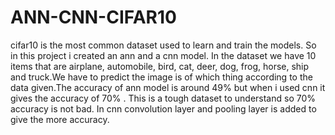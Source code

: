 # ANN-CNN-CIFAR10
cifar10 is the most common dataset used to learn and train the models. So in this project i created an ann and a cnn model. In the dataset we have 10 items that are airplane, automobile, bird, cat, deer, dog, frog, horse, ship and truck.We have to predict the image is of which thing according to the data given.The accuracy of ann model is around 49% but when i used cnn it gives the accuracy of 70% . This is a tough dataset to understand so 70% accuracy is not bad. In cnn convolution layer and pooling layer is added to give the more accuracy.
